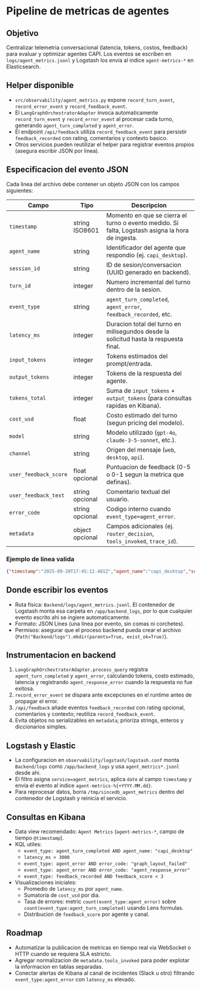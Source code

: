 # Pipeline de metricas de agentes

## Objetivo
Centralizar telemetria conversacional (latencia, tokens, costos, feedback) para evaluar y optimizar agentes CAPI. Los eventos se escriben en `logs/agent_metrics.jsonl` y Logstash los envia al indice `agent-metrics-*` en Elasticsearch.

## Helper disponible
- `src/observability/agent_metrics.py` expone `record_turn_event`, `record_error_event` y `record_feedback_event`.
- El `LangGraphOrchestratorAdapter` invoca automaticamente `record_turn_event` y `record_error_event` al procesar cada turno, generando `agent_turn_completed` y `agent_error`.
- El endpoint `/api/feedback` utiliza `record_feedback_event` para persistir `feedback_recorded` con rating, comentarios y contexto basico.
- Otros servicios pueden reutilizar el helper para registrar eventos propios (asegura escribir JSON por linea).

## Especificacion del evento JSON
Cada linea del archivo debe contener un objeto JSON con los campos siguientes:

| Campo | Tipo | Descripcion |
|-------|------|-------------|
| `timestamp` | string ISO8601 | Momento en que se cierra el turno o evento medido. Si falta, Logstash asigna la hora de ingesta. |
| `agent_name` | string | Identificador del agente que respondio (ej. `capi_desktop`). |
| `session_id` | string | ID de sesion/conversacion (UUID generado en backend). |
| `turn_id` | integer | Numero incremental del turno dentro de la sesion. |
| `event_type` | string | `agent_turn_completed`, `agent_error`, `feedback_recorded`, etc. |
| `latency_ms` | integer | Duracion total del turno en milisegundos desde la solicitud hasta la respuesta final. |
| `input_tokens` | integer | Tokens estimados del prompt/entrada. |
| `output_tokens` | integer | Tokens de la respuesta del agente. |
| `tokens_total` | integer | Suma de `input_tokens` + `output_tokens` (para consultas rapidas en Kibana). |
| `cost_usd` | float | Costo estimado del turno (segun pricing del modelo). |
| `model` | string | Modelo utilizado (`gpt-4o`, `claude-3-5-sonnet`, etc.). |
| `channel` | string | Origen del mensaje (`web`, `desktop`, `api`). |
| `user_feedback_score` | float opcional | Puntuacion de feedback (0-5 o 0-1 segun la metrica que definas). |
| `user_feedback_text` | string opcional | Comentario textual del usuario. |
| `error_code` | string opcional | Codigo interno cuando `event_type=agent_error`. |
| `metadata` | object opcional | Campos adicionales (ej. `router_decision`, `tools_invoked`, `trace_id`). |

### Ejemplo de linea valida
```json
{"timestamp":"2025-09-20T17:45:12.481Z","agent_name":"capi_desktop","session_id":"8b7c3c64-5e52-4f3d-b4f0-5e6dacec6f30","turn_id":4,"event_type":"agent_turn_completed","latency_ms":1840,"input_tokens":724,"output_tokens":512,"tokens_total":1236,"cost_usd":0.047,"model":"gpt-4o","channel":"web","metadata":{"trace_id":"trace-01HZZ2VF4K4P9","router_decision":"default"}}
```

## Donde escribir los eventos
- Ruta física: `Backend/logs/agent_metrics.jsonl`. El contenedor de Logstash monta esa carpeta en `/app/backend_logs`, por lo que cualquier evento escrito ahi se ingiere automaticamente.
- Formato: JSON Lines (una linea por evento, sin comas ni corchetes).
- Permisos: asegurar que el proceso backend pueda crear el archivo (`Path("Backend/logs").mkdir(parents=True, exist_ok=True)`).

## Instrumentacion en backend
1. `LangGraphOrchestratorAdapter.process_query` registra `agent_turn_completed` y `agent_error`, calculando tokens, costo estimado, latencia y registrando `agent_response_error` cuando la respuesta no fue exitosa.
2. `record_error_event` se dispara ante excepciones en el runtime antes de propagar el error.
3. `/api/feedback` añade eventos `feedback_recorded` con rating opcional, comentarios y contexto; reutiliza `record_feedback_event`.
4. Evita objetos no serializables en `metadata`; prioriza strings, enteros y diccionarios simples.

## Logstash y Elastic
- La configuracion en `observability/logstash/logstash.conf` monta `Backend/logs` como `/app/backend_logs` y usa `agent_metrics*.jsonl` desde ahi.
- El filtro asigna `service=agent_metrics`, aplica `date` al campo `timestamp` y envia el evento al indice `agent-metrics-%{+YYYY.MM.dd}`.
- Para reprocesar datos, borra `/tmp/sincedb_agent_metrics` dentro del contenedor de Logstash y reinicia el servicio.

## Consultas en Kibana
- Data view recomendado: `Agent Metrics` (`agent-metrics-*`, campo de tiempo `@timestamp`).
- KQL utiles:
  - `event_type: agent_turn_completed AND agent_name: "capi_desktop"`
  - `latency_ms > 3000`
  - `event_type: agent_error AND error_code: "graph_layout_failed"`
  - `event_type: agent_error AND error_code: "agent_response_error"`
  - `event_type: feedback_recorded AND feedback_score < 3`
- Visualizaciones iniciales:
  - Promedio de `latency_ms` por `agent_name`.
  - Sumatoria de `cost_usd` por dia.
  - Tasa de errores: metric `count(event_type:agent_error)` sobre `count(event_type:agent_turn_completed)` usando Lens formulas.
  - Distribucion de `feedback_score` por agente y canal.

## Roadmap
- Automatizar la publicacion de metricas en tiempo real via WebSocket o HTTP cuando se requiera SLA estricto.
- Agregar normalizacion de `metadata.tools_invoked` para poder explotar la informacion en tablas separadas.
- Conectar alertas de Kibana al canal de incidentes (Slack u otro) filtrando `event_type:agent_error` con `latency_ms` elevado.
